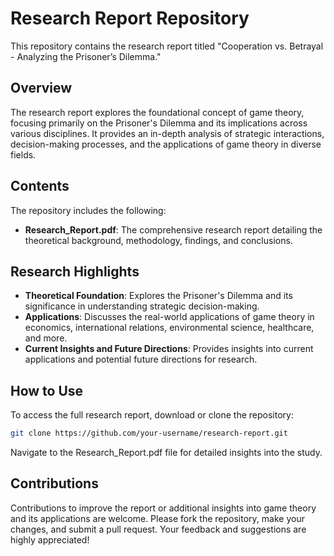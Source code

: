 # Research Report Repository

This repository contains the research report titled "Cooperation vs. Betrayal - Analyzing the Prisoner’s Dilemma."

## Overview

The research report explores the foundational concept of game theory, focusing primarily on the Prisoner's Dilemma and its implications across various disciplines. It provides an in-depth analysis of strategic interactions, decision-making processes, and the applications of game theory in diverse fields.

## Contents

The repository includes the following:

- **Research_Report.pdf**: The comprehensive research report detailing the theoretical background, methodology, findings, and conclusions.
  
## Research Highlights

- **Theoretical Foundation**: Explores the Prisoner's Dilemma and its significance in understanding strategic decision-making.
- **Applications**: Discusses the real-world applications of game theory in economics, international relations, environmental science, healthcare, and more.
- **Current Insights and Future Directions**: Provides insights into current applications and potential future directions for research.

## How to Use

To access the full research report, download or clone the repository:
```bash
git clone https://github.com/your-username/research-report.git
```
Navigate to the Research_Report.pdf file for detailed insights into the study.

## Contributions
Contributions to improve the report or additional insights into game theory and its applications are welcome. Please fork the repository, make your changes, and submit a pull request.
Your feedback and suggestions are highly appreciated!
